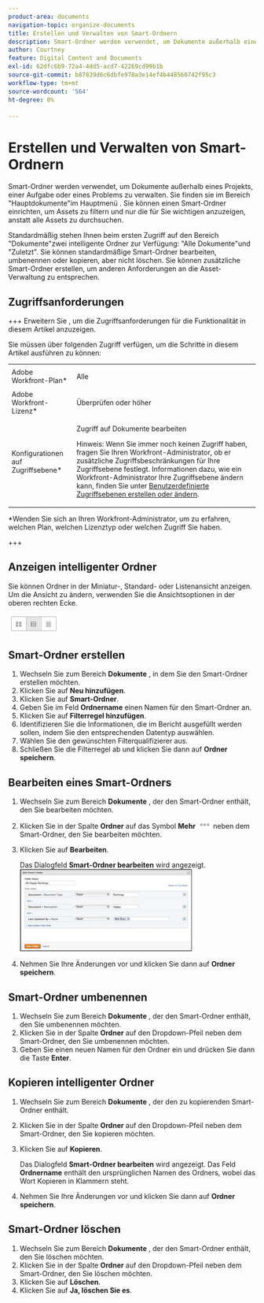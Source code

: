 ```yaml
---
product-area: documents
navigation-topic: organize-documents
title: Erstellen und Verwalten von Smart-Ordnern
description: Smart-Ordner werden verwendet, um Dokumente außerhalb eines Projekts, einer Aufgabe oder eines Problems zu verwalten. Sie finden sie im Bereich "Hauptdokumente"im Hauptmenü . Sie können einen Smart-Ordner einrichten, um Assets zu filtern und nur die für Sie wichtigen anzuzeigen, anstatt alle Assets zu durchsuchen.
author: Courtney
feature: Digital Content and Documents
exl-id: 62dfc6b9-72a4-4dd5-acd7-42269cd99b1b
source-git-commit: b87839d6c6dbfe978a3e14ef4b448560742f95c3
workflow-type: tm+mt
source-wordcount: '564'
ht-degree: 0%

---
```


# Erstellen und Verwalten von Smart-Ordnern

Smart-Ordner werden verwendet, um Dokumente außerhalb eines Projekts, einer Aufgabe oder eines Problems zu verwalten. Sie finden sie im Bereich &quot;Hauptdokumente&quot;im Hauptmenü . Sie können einen Smart-Ordner einrichten, um Assets zu filtern und nur die für Sie wichtigen anzuzeigen, anstatt alle Assets zu durchsuchen.

Standardmäßig stehen Ihnen beim ersten Zugriff auf den Bereich &quot;Dokumente&quot;zwei intelligente Ordner zur Verfügung: &quot;Alle Dokumente&quot;und &quot;Zuletzt&quot;. Sie können standardmäßige Smart-Ordner bearbeiten, umbenennen oder kopieren, aber nicht löschen. Sie können zusätzliche Smart-Ordner erstellen, um anderen Anforderungen an die Asset-Verwaltung zu entsprechen.

## Zugriffsanforderungen

+++ Erweitern Sie , um die Zugriffsanforderungen für die Funktionalität in diesem Artikel anzuzeigen.

Sie müssen über folgenden Zugriff verfügen, um die Schritte in diesem Artikel ausführen zu können:

<table style="table-layout:auto"> 
 <col> 
 <col> 
 <tbody> 
  <tr> 
   <td role="rowheader">Adobe Workfront-Plan*</td> 
   <td> <p>Alle</p> </td> 
  </tr> 
  <tr> 
   <td role="rowheader">Adobe Workfront-Lizenz*</td> 
   <td> <p>Überprüfen oder höher</p> </td> 
  </tr> 
  <tr> 
   <td role="rowheader">Konfigurationen auf Zugriffsebene*</td> 
   <td> <p>Zugriff auf Dokumente bearbeiten</p> <p>Hinweis: Wenn Sie immer noch keinen Zugriff haben, fragen Sie Ihren Workfront-Administrator, ob er zusätzliche Zugriffsbeschränkungen für Ihre Zugriffsebene festlegt. Informationen dazu, wie ein Workfront-Administrator Ihre Zugriffsebene ändern kann, finden Sie unter <a href="../../administration-and-setup/add-users/configure-and-grant-access/create-modify-access-levels.md" class="MCXref xref">Benutzerdefinierte Zugriffsebenen erstellen oder ändern</a>.</p> </td> 
  </tr> 
 </tbody> 
</table>

&#42;Wenden Sie sich an Ihren Workfront-Administrator, um zu erfahren, welchen Plan, welchen Lizenztyp oder welchen Zugriff Sie haben.

+++

## Anzeigen intelligenter Ordner 

Sie können Ordner in der Miniatur-, Standard- oder Listenansicht anzeigen. Um die Ansicht zu ändern, verwenden Sie die Ansichtsoptionen in der oberen rechten Ecke.

![](assets/screenshot-2016-07-07-12.46.54.png)

## Smart-Ordner erstellen 

1. Wechseln Sie zum Bereich **Dokumente** , in dem Sie den Smart-Ordner erstellen möchten.
1. Klicken Sie auf **Neu hinzufügen**.
1. Klicken Sie auf **Smart-Ordner**.
1. Geben Sie im Feld **Ordnername** einen Namen für den Smart-Ordner an.
1. Klicken Sie auf **Filterregel hinzufügen**.
1. Identifizieren Sie die Informationen, die im Bericht ausgefüllt werden sollen, indem Sie den entsprechenden Datentyp auswählen.
1. Wählen Sie den gewünschten Filterqualifizierer aus. 
1. Schließen Sie die Filterregel ab und klicken Sie dann auf **Ordner speichern**.

## Bearbeiten eines Smart-Ordners 

1. Wechseln Sie zum Bereich **Dokumente** , der den Smart-Ordner enthält, den Sie bearbeiten möchten.
1. Klicken Sie in der Spalte **Ordner** auf das Symbol **Mehr** ![](assets/more-icon.png) neben dem Smart-Ordner, den Sie bearbeiten möchten.
1. Klicken Sie auf **Bearbeiten**.

   Das Dialogfeld **Smart-Ordner bearbeiten** wird angezeigt.\
   ![](assets/screen-shot-2013-08-14-at-8.42.04-am-350x167.png)

1. Nehmen Sie Ihre Änderungen vor und klicken Sie dann auf **Ordner speichern**.

## Smart-Ordner umbenennen 

1. Wechseln Sie zum Bereich **Dokumente** , der den Smart-Ordner enthält, den Sie umbenennen möchten.
1. Klicken Sie in der Spalte **Ordner** auf den Dropdown-Pfeil neben dem Smart-Ordner, den Sie umbenennen möchten.
1. Geben Sie einen neuen Namen für den Ordner ein und drücken Sie dann die Taste **Enter**.

## Kopieren intelligenter Ordner

1. Wechseln Sie zum Bereich **Dokumente** , der den zu kopierenden Smart-Ordner enthält.
1. Klicken Sie in der Spalte **Ordner** auf den Dropdown-Pfeil neben dem Smart-Ordner, den Sie kopieren möchten.
1. Klicken Sie auf **Kopieren**.

   Das Dialogfeld **Smart-Ordner bearbeiten** wird angezeigt. Das Feld **Ordnername** enthält den ursprünglichen Namen des Ordners, wobei das Wort Kopieren in Klammern steht.

1. Nehmen Sie Ihre Änderungen vor und klicken Sie dann auf **Ordner speichern**.

## Smart-Ordner löschen

1. Wechseln Sie zum Bereich **Dokumente** , der den Smart-Ordner enthält, den Sie löschen möchten.
1. Klicken Sie in der Spalte **Ordner** auf den Dropdown-Pfeil neben dem Smart-Ordner, den Sie löschen möchten.
1. Klicken Sie auf **Löschen**.
1. Klicken Sie auf **Ja, löschen Sie es**.
